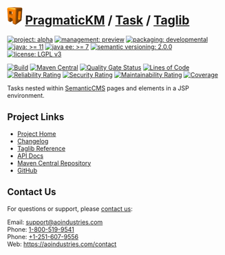 # [<img src="ao-logo.png" alt="AO Logo" width="35" height="40">](https://github.com/ao-apps) [PragmaticKM](https://github.com/ao-apps/pragmatickm) / [Task](https://github.com/ao-apps/pragmatickm-task) / [Taglib](https://github.com/ao-apps/pragmatickm-task-taglib)

[![project: alpha](https://pragmatickm.com/ao-badges/project-current-stable.svg)](https://aoindustries.com/life-cycle#project-current-stable)
[![management: preview](https://pragmatickm.com/ao-badges/management-production.svg)](https://aoindustries.com/life-cycle#management-production)
[![packaging: developmental](https://pragmatickm.com/ao-badges/packaging-active.svg)](https://aoindustries.com/life-cycle#packaging-active)  
[![java: &gt;= 11](https://pragmatickm.com/ao-badges/java-11.svg)](https://docs.oracle.com/en/java/javase/11/docs/api/)
[![java ee: &gt;= 7](https://pragmatickm.com/ao-badges/javaee-7.svg)](https://docs.oracle.com/javaee/7/api/)
[![semantic versioning: 2.0.0](https://pragmatickm.com/ao-badges/semver-2.0.0.svg)](http://semver.org/spec/v2.0.0.html)
[![license: LGPL v3](https://pragmatickm.com/ao-badges/license-lgpl-3.0.svg)](https://www.gnu.org/licenses/lgpl-3.0)

[![Build](https://github.com/ao-apps/pragmatickm-task-taglib/workflows/Build/badge.svg?branch=master)](https://github.com/ao-apps/pragmatickm-task-taglib/actions?query=workflow%3ABuild)
[![Maven Central](https://maven-badges.herokuapp.com/maven-central/com.pragmatickm/pragmatickm-task-taglib/badge.svg)](https://maven-badges.herokuapp.com/maven-central/com.pragmatickm/pragmatickm-task-taglib)
[![Quality Gate Status](https://sonarcloud.io/api/project_badges/measure?branch=master&project=com.pragmatickm%3Apragmatickm-task-taglib&metric=alert_status)](https://sonarcloud.io/dashboard?branch=master&id=com.pragmatickm%3Apragmatickm-task-taglib)
[![Lines of Code](https://sonarcloud.io/api/project_badges/measure?branch=master&project=com.pragmatickm%3Apragmatickm-task-taglib&metric=ncloc)](https://sonarcloud.io/component_measures?branch=master&id=com.pragmatickm%3Apragmatickm-task-taglib&metric=ncloc)  
[![Reliability Rating](https://sonarcloud.io/api/project_badges/measure?branch=master&project=com.pragmatickm%3Apragmatickm-task-taglib&metric=reliability_rating)](https://sonarcloud.io/component_measures?branch=master&id=com.pragmatickm%3Apragmatickm-task-taglib&metric=Reliability)
[![Security Rating](https://sonarcloud.io/api/project_badges/measure?branch=master&project=com.pragmatickm%3Apragmatickm-task-taglib&metric=security_rating)](https://sonarcloud.io/component_measures?branch=master&id=com.pragmatickm%3Apragmatickm-task-taglib&metric=Security)
[![Maintainability Rating](https://sonarcloud.io/api/project_badges/measure?branch=master&project=com.pragmatickm%3Apragmatickm-task-taglib&metric=sqale_rating)](https://sonarcloud.io/component_measures?branch=master&id=com.pragmatickm%3Apragmatickm-task-taglib&metric=Maintainability)
[![Coverage](https://sonarcloud.io/api/project_badges/measure?branch=master&project=com.pragmatickm%3Apragmatickm-task-taglib&metric=coverage)](https://sonarcloud.io/component_measures?branch=master&id=com.pragmatickm%3Apragmatickm-task-taglib&metric=Coverage)

Tasks nested within [SemanticCMS](https://github.com/ao-apps/semanticcms) pages and elements in a JSP environment.

## Project Links
* [Project Home](https://pragmatickm.com/task/taglib/)
* [Changelog](https://pragmatickm.com/task/taglib/changelog)
* [Taglib Reference](https://pragmatickm.com/task/taglib/pragmatickm-task.tld/)
* [API Docs](https://pragmatickm.com/task/taglib/apidocs/)
* [Maven Central Repository](https://search.maven.org/artifact/com.pragmatickm/pragmatickm-task-taglib)
* [GitHub](https://github.com/ao-apps/pragmatickm-task-taglib)

## Contact Us
For questions or support, please [contact us](https://aoindustries.com/contact):

Email: [support@aoindustries.com](mailto:support@aoindustries.com)  
Phone: [1-800-519-9541](tel:1-800-519-9541)  
Phone: [+1-251-607-9556](tel:+1-251-607-9556)  
Web: https://aoindustries.com/contact
